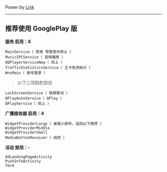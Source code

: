 Power by [Link](https://bbs.letitfly.me/d/472)

------

## 推荐使用 GooglePlay 版

**服务 启用：8**

```
MainService（ 禁用 导致意外停止 ）
MusicIPCService（ 音频播放 ）
QQPlayerServiceNew（ 同上 ）
TrafficStatisticsService（ 王卡免流统计 ）
WnsMain（ 账号登录 ）
```

> 以下三项斟酌禁启

```
LockScreenService（ 锁屏歌词 ）
QPlayAutoService（ QPlay ）
QPlayService（ 同上 ）
```

**广播接收器 启用：4**

```
WidgetProviderLarge（ 桌面小部件，连同以下两项 ）
WidgetProviderMiddle
WidgetProviderSmall
MediaButtonReceiver（ 线控 ）
```

**活动 禁用：-**

```
AdLandingPageActivity
PushInfoActivity
Term
```